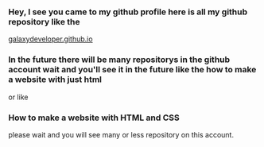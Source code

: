 ### Hey, I see you came to my github profile here is all my github repository like the 
[galaxydeveloper.github.io](https://github.com/galaxydeveloperz/galaxydeveloperz.github.io/)
### In the future there will be many repositorys in the github account wait and you'll see it in the future like the how to make a website with just html 
or like
### How to make a website with HTML and CSS
please wait and you will see many or less repository on this account.


